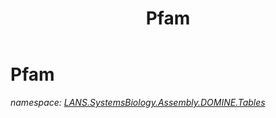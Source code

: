 ﻿---
title: Pfam
---

# Pfam
_namespace: [LANS.SystemsBiology.Assembly.DOMINE.Tables](N-LANS.SystemsBiology.Assembly.DOMINE.Tables.html)_






